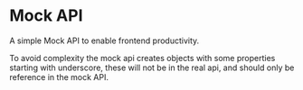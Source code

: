 # Mock API
A simple Mock API to enable frontend productivity.

To avoid complexity the mock api creates objects with some properties starting with underscore, these will not be in the real api, and should only be reference in the mock API.
